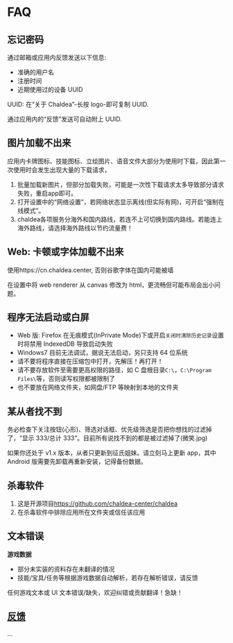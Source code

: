 # FAQ

## 忘记密码

通过邮箱或应用内反馈发送以下信息:

- 准确的用户名
- 注册时间
- 近期使用过的设备 UUID

UUID: 在“关于 Chaldea”-长按 logo-即可复制 UUID.

通过应用内的“反馈”发送可自动附上 UUID.

## 图片加载不出来

应用内卡牌图标、技能图标、立绘图片、语音文件大部分为使用时下载，因此第一次使用时会发生出现大量的下载请求，

1. 批量加载新图片，但部分加载失败，可能是一次性下载请求太多导致部分请求失败，重启app即可。
2. 打开设置中的“网络设置”，若网络状态显示离线(但实际有网)，可开启“强制在线模式”。
3. chaldea各项服务分海外和国内路线，若连不上可切换到国内路线。若能连上海外路线，请选择海外路线以节约流量费！

## Web: 卡顿或字体加载不出来

使用https://cn.chaldea.center, 否则谷歌字体在国内可能被墙

在设置中将 web renderer 从 canvas 修改为 html，更流畅但可能布局会出小问题。

## 程序无法启动或白屏

- Web 版: Firefox 在无痕模式(InPrivate Mode)下或开启`关闭时清除历史记录`设置时将禁用 IndexedDB 导致启动失败
- Windows7 目前无法调试，据说无法启动，另只支持 64 位系统
- 请不要将程序直接在压缩包中打开，先解压！再打开！
- 请不要存放软件至需要更高权限的路径，如 C 盘根目录`C:\`，`C:\Program Files\`等，否则读写权限都被限制了
- 也不要放在网络文件夹，如网盘/FTP 等映射到本地的文件夹

## 某从者找不到

务必检查下关注按钮(心形)、筛选对话框、优先级筛选是否把你想找的过滤掉了，“显示 333/总计 333”。目前所有说找不到的都是被过滤掉了(微笑.jpg)

如果你还处于 v1.x 版本，从者只更新到征氏姐妹。请立刻马上更新 app，其中 Android 版需要先卸载再重新安装，记得备份数据。

## 杀毒软件

1. 这是开源项目<https://github.com/chaldea-center/chaldea>
2. 在杀毒软件中排除应用所在文件夹或信任该应用

## 文本错误

**游戏数据**

- 部分未实装的资料存在未翻译的情况
- 技能/宝具/任务等根据游戏数据自动解析，若存在解析错误，请反馈

任何游戏文本或 UI 文本错误/缺失，欢迎纠错或贡献翻译！急缺！

## [反馈](./feedback.md)

...
